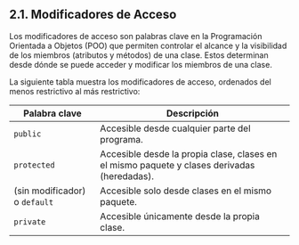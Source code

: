 ## 2.1. Modificadores de Acceso

Los modificadores de acceso son palabras clave en la Programación Orientada a Objetos (POO) que permiten controlar el alcance y la visibilidad de los miembros (atributos y métodos) de una clase. Estos determinan desde dónde se puede acceder y modificar los miembros de una clase.

La siguiente tabla muestra los modificadores de acceso, ordenados del menos restrictivo al más restrictivo:

| Palabra clave                 | Descripción                                                                                 |
| ----------------------------- | ------------------------------------------------------------------------------------------- |
| `public`                      | Accesible desde cualquier parte del programa.                                               |
| `protected`                   | Accesible desde la propia clase, clases en el mismo paquete y clases derivadas (heredadas). |
| (sin modificador) o `default` | Accesible solo desde clases en el mismo paquete.                                            |
| `private`                     | Accesible únicamente desde la propia clase.                                                 |
